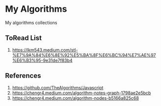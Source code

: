 # My Algorithms

My algorithms collections

## ToRead List

1. https://lkm543.medium.com/stl-%E7%9A%84%E6%8E%92%E5%BA%8F%E6%BC%94%E7%AE%97%E6%B3%95-9e31de7f83b4

## References

1. https://github.com/TheAlgorithms/Javascript
2. https://chengr4.medium.com/algorithm-notes-graph-1798ae2e5bcb
3. https://chengr4.medium.com/algorithm-nodes-b5166a825c68
